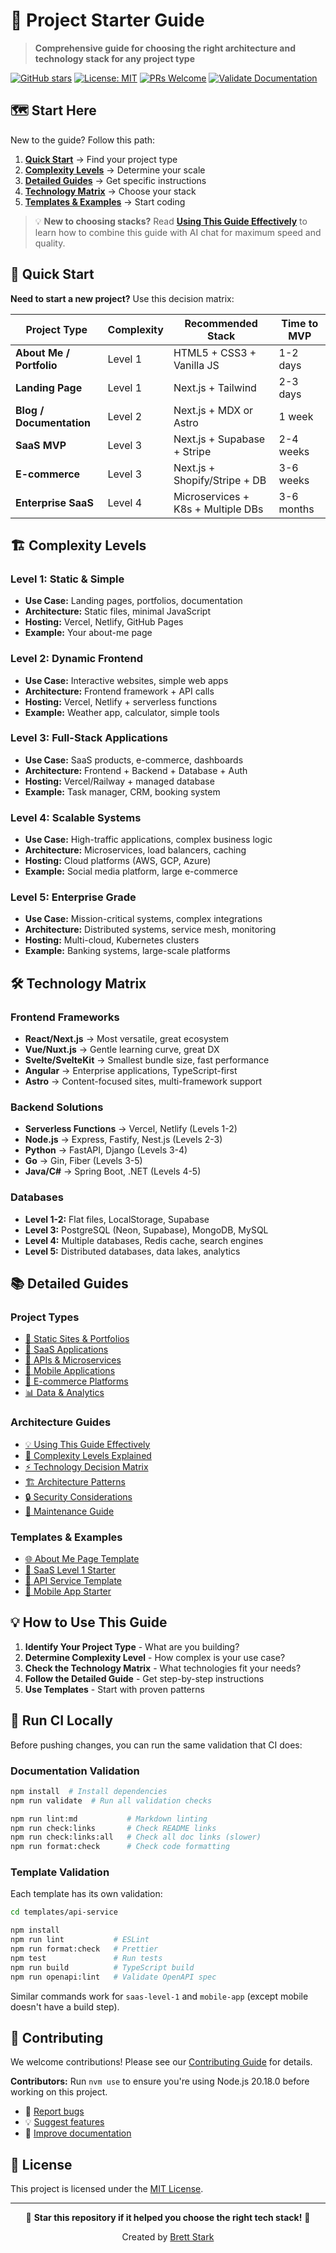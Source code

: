 # 🚀 Project Starter Guide

> **Comprehensive guide for choosing the right architecture and technology stack for any project type**

[![GitHub stars](https://img.shields.io/github/stars/brettstark73/project-starter-guide?style=flat-square)](https://github.com/brettstark73/project-starter-guide/stargazers)
[![License: MIT](https://img.shields.io/badge/License-MIT-yellow.svg?style=flat-square)](https://opensource.org/licenses/MIT)
[![PRs Welcome](https://img.shields.io/badge/PRs-welcome-brightgreen.svg?style=flat-square)](http://makeapullrequest.com)
[![Validate Documentation](https://github.com/brettstark73/project-starter-guide/actions/workflows/validate.yml/badge.svg)](https://github.com/brettstark73/project-starter-guide/actions/workflows/validate.yml)

## 🗺️ Start Here

New to the guide? Follow this path:

1. **[Quick Start](#quick-start)** → Find your project type
2. **[Complexity Levels](#complexity-levels)** → Determine your scale
3. **[Detailed Guides](#detailed-guides)** → Get specific instructions
4. **[Technology Matrix](docs/technology-matrix.md)** → Choose your stack
5. **[Templates & Examples](#templates--examples)** → Start coding

> 💡 **New to choosing stacks?** Read **[Using This Guide Effectively](docs/using-this-guide.md)** to learn how to combine this guide with AI chat for maximum speed and quality.

## 🎯 Quick Start

**Need to start a new project?** Use this decision matrix:

| Project Type | Complexity | Recommended Stack | Time to MVP |
|--------------|------------|-------------------|-------------|
| **About Me / Portfolio** | Level 1 | HTML5 + CSS3 + Vanilla JS | 1-2 days |
| **Landing Page** | Level 1 | Next.js + Tailwind | 2-3 days |
| **Blog / Documentation** | Level 2 | Next.js + MDX or Astro | 1 week |
| **SaaS MVP** | Level 3 | Next.js + Supabase + Stripe | 2-4 weeks |
| **E-commerce** | Level 3 | Next.js + Shopify/Stripe + DB | 3-6 weeks |
| **Enterprise SaaS** | Level 4 | Microservices + K8s + Multiple DBs | 3-6 months |

## 🏗️ Complexity Levels

### Level 1: Static & Simple
- **Use Case:** Landing pages, portfolios, documentation
- **Architecture:** Static files, minimal JavaScript
- **Hosting:** Vercel, Netlify, GitHub Pages
- **Example:** Your about-me page

### Level 2: Dynamic Frontend
- **Use Case:** Interactive websites, simple web apps
- **Architecture:** Frontend framework + API calls
- **Hosting:** Vercel, Netlify + serverless functions
- **Example:** Weather app, calculator, simple tools

### Level 3: Full-Stack Applications
- **Use Case:** SaaS products, e-commerce, dashboards
- **Architecture:** Frontend + Backend + Database + Auth
- **Hosting:** Vercel/Railway + managed database
- **Example:** Task manager, CRM, booking system

### Level 4: Scalable Systems
- **Use Case:** High-traffic applications, complex business logic
- **Architecture:** Microservices, load balancers, caching
- **Hosting:** Cloud platforms (AWS, GCP, Azure)
- **Example:** Social media platform, large e-commerce

### Level 5: Enterprise Grade
- **Use Case:** Mission-critical systems, complex integrations
- **Architecture:** Distributed systems, service mesh, monitoring
- **Hosting:** Multi-cloud, Kubernetes clusters
- **Example:** Banking systems, large-scale platforms

## 🛠️ Technology Matrix

### Frontend Frameworks
- **React/Next.js** → Most versatile, great ecosystem
- **Vue/Nuxt.js** → Gentle learning curve, great DX
- **Svelte/SvelteKit** → Smallest bundle size, fast performance
- **Angular** → Enterprise applications, TypeScript-first
- **Astro** → Content-focused sites, multi-framework support

### Backend Solutions
- **Serverless Functions** → Vercel, Netlify (Levels 1-2)
- **Node.js** → Express, Fastify, Nest.js (Levels 2-3)
- **Python** → FastAPI, Django (Levels 3-4)
- **Go** → Gin, Fiber (Levels 3-5)
- **Java/C#** → Spring Boot, .NET (Levels 4-5)

### Databases
- **Level 1-2:** Flat files, LocalStorage, Supabase
- **Level 3:** PostgreSQL (Neon, Supabase), MongoDB, MySQL
- **Level 4:** Multiple databases, Redis cache, search engines
- **Level 5:** Distributed databases, data lakes, analytics

## 📚 Detailed Guides

### Project Types
- [📄 Static Sites & Portfolios](docs/project-types/static-sites.md)
- [💼 SaaS Applications](docs/project-types/saas-applications.md)
- [🔌 APIs & Microservices](docs/project-types/apis.md)
- [📱 Mobile Applications](docs/project-types/mobile-apps.md)
- [🛒 E-commerce Platforms](docs/project-types/ecommerce.md)
- [📊 Data & Analytics](docs/project-types/data-analytics.md)

### Architecture Guides
- [💡 Using This Guide Effectively](docs/using-this-guide.md)
- [🎯 Complexity Levels Explained](docs/complexity-levels.md)
- [⚡ Technology Decision Matrix](docs/technology-matrix.md)
- [🏗️ Architecture Patterns](docs/architecture-patterns.md)
- [🔒 Security Considerations](docs/security-guide.md)
- [🔧 Maintenance Guide](docs/MAINTENANCE.md)

### Templates & Examples
- [🌐 About Me Page Template](templates/about-me-page/)
- [🚀 SaaS Level 1 Starter](templates/saas-level-1/)
- [🔌 API Service Template](templates/api-service/)
- [📱 Mobile App Starter](templates/mobile-app/)

## 💡 How to Use This Guide

1. **Identify Your Project Type** - What are you building?
2. **Determine Complexity Level** - How complex is your use case?
3. **Check the Technology Matrix** - What technologies fit your needs?
4. **Follow the Detailed Guide** - Get step-by-step instructions
5. **Use Templates** - Start with proven patterns

## 🧪 Run CI Locally

Before pushing changes, you can run the same validation that CI does:

### Documentation Validation
```bash
npm install  # Install dependencies
npm run validate  # Run all validation checks

npm run lint:md           # Markdown linting
npm run check:links       # Check README links
npm run check:links:all   # Check all doc links (slower)
npm run format:check      # Check code formatting
```

### Template Validation
Each template has its own validation:

```bash
cd templates/api-service

npm install
npm run lint           # ESLint
npm run format:check   # Prettier
npm test               # Run tests
npm run build          # TypeScript build
npm run openapi:lint   # Validate OpenAPI spec
```

Similar commands work for `saas-level-1` and `mobile-app` (except mobile doesn't have a build step).

## 🤝 Contributing

We welcome contributions! Please see our [Contributing Guide](CONTRIBUTING.md) for details.

**Contributors:** Run `nvm use` to ensure you're using Node.js 20.18.0 before working on this project.

- 🐛 [Report bugs](https://github.com/brettstark73/project-starter-guide/issues)
- 💡 [Suggest features](https://github.com/brettstark73/project-starter-guide/issues)
- 📖 [Improve documentation](https://github.com/brettstark73/project-starter-guide/pulls)

## 📜 License

This project is licensed under the [MIT License](LICENSE).

---

<div align="center">
  <p>🌟 <strong>Star this repository if it helped you choose the right tech stack!</strong> 🌟</p>
  <p>Created by <a href="https://about.brettstark.com">Brett Stark</a></p>
</div>